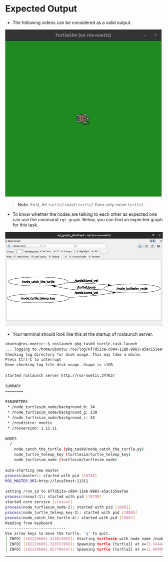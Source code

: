 # Expected Output

- The following videos can be considered as a valid output.

![expected-output.gif](expected-output.gif)

> **Note**: First, let `turtle2` reach `turtle1` then only move `turtle1`.

- To know whether the nodes are talking to each other as expected one can use the command `rqt_graph`. Below, you can find an expected graph for this task.

![rqt_graph-output.png](rqt_graph-output.png)


- Your terminal should look like this at the startup of roslaunch server.

```bash
ubuntu@ros-noetic:~$ roslaunch pkg_task0 turtle-task.launch 
... logging to /home/ubuntu/.ros/log/6f7d513a-c084-11eb-9883-a5ac155eafae/roslaunch-ros-noetic-10780.log
Checking log directory for disk usage. This may take a while.
Press Ctrl-C to interrupt
Done checking log file disk usage. Usage is <1GB.

started roslaunch server http://ros-noetic:34763/

SUMMARY
========

PARAMETERS
 * /node_turtlesim_node/background_b: 34
 * /node_turtlesim_node/background_g: 139
 * /node_turtlesim_node/background_r: 34
 * /rosdistro: noetic
 * /rosversion: 1.15.11

NODES
  /
    node_catch_the_turtle (pkg_task0/node_catch_the_turtle.py)
    node_turtle_teleop_key (turtlesim/turtle_teleop_key)
    node_turtlesim_node (turtlesim/turtlesim_node)

auto-starting new master
process[master]: started with pid [10788]
ROS_MASTER_URI=http://localhost:11311

setting /run_id to 6f7d513a-c084-11eb-9883-a5ac155eafae
process[rosout-1]: started with pid [10798]
started core service [/rosout]
process[node_turtlesim_node-2]: started with pid [10801]
process[node_turtle_teleop_key-3]: started with pid [10805]
process[node_catch_the_turtle-4]: started with pid [10807]
Reading from keyboard
---------------------------
Use arrow keys to move the turtle. 'q' to quit.
[ INFO] [1622296061.324015602]: Starting turtlesim with node name /node_turtlesim_node
[ INFO] [1622296061.328553969]: Spawning turtle [turtle1] at x=[5.544445], y=[5.544445], theta=[0.000000]
[ INFO] [1622296061.657708547]: Spawning turtle [turtle2] at x=[1.000000], y=[1.000000], theta=[0.000000]
```

---